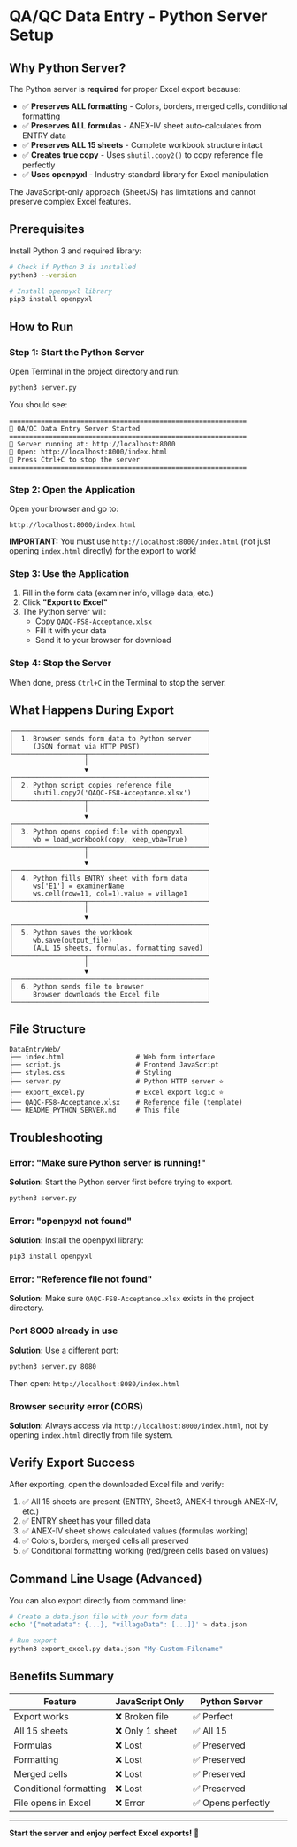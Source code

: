 # QA/QC Data Entry - Python Server Setup

## Why Python Server?

The Python server is **required** for proper Excel export because:

- ✅ **Preserves ALL formatting** - Colors, borders, merged cells, conditional formatting
- ✅ **Preserves ALL formulas** - ANEX-IV sheet auto-calculates from ENTRY data
- ✅ **Preserves ALL 15 sheets** - Complete workbook structure intact
- ✅ **Creates true copy** - Uses `shutil.copy2()` to copy reference file perfectly
- ✅ **Uses openpyxl** - Industry-standard library for Excel manipulation

The JavaScript-only approach (SheetJS) has limitations and cannot preserve complex Excel features.

## Prerequisites

Install Python 3 and required library:

```bash
# Check if Python 3 is installed
python3 --version

# Install openpyxl library
pip3 install openpyxl
```

## How to Run

### Step 1: Start the Python Server

Open Terminal in the project directory and run:

```bash
python3 server.py
```

You should see:

```
============================================================
🚀 QA/QC Data Entry Server Started
============================================================
📍 Server running at: http://localhost:8000
📄 Open: http://localhost:8000/index.html
🛑 Press Ctrl+C to stop the server
============================================================
```

### Step 2: Open the Application

Open your browser and go to:

```
http://localhost:8000/index.html
```

**IMPORTANT:** You must use `http://localhost:8000/index.html` (not just opening `index.html` directly) for the export to work!

### Step 3: Use the Application

1. Fill in the form data (examiner info, village data, etc.)
2. Click **"Export to Excel"**
3. The Python server will:
   - Copy `QAQC-FS8-Acceptance.xlsx`
   - Fill it with your data
   - Send it to your browser for download

### Step 4: Stop the Server

When done, press `Ctrl+C` in the Terminal to stop the server.

## What Happens During Export

```
┌─────────────────────────────────────────────────┐
│  1. Browser sends form data to Python server    │
│     (JSON format via HTTP POST)                 │
└──────────────────┬──────────────────────────────┘
                   │
                   ▼
┌─────────────────────────────────────────────────┐
│  2. Python script copies reference file         │
│     shutil.copy2('QAQC-FS8-Acceptance.xlsx')    │
└──────────────────┬──────────────────────────────┘
                   │
                   ▼
┌─────────────────────────────────────────────────┐
│  3. Python opens copied file with openpyxl      │
│     wb = load_workbook(copy, keep_vba=True)     │
└──────────────────┬──────────────────────────────┘
                   │
                   ▼
┌─────────────────────────────────────────────────┐
│  4. Python fills ENTRY sheet with form data     │
│     ws['E1'] = examinerName                     │
│     ws.cell(row=11, col=1).value = village1     │
└──────────────────┬──────────────────────────────┘
                   │
                   ▼
┌─────────────────────────────────────────────────┐
│  5. Python saves the workbook                   │
│     wb.save(output_file)                        │
│     (ALL 15 sheets, formulas, formatting saved) │
└──────────────────┬──────────────────────────────┘
                   │
                   ▼
┌─────────────────────────────────────────────────┐
│  6. Python sends file to browser                │
│     Browser downloads the Excel file            │
└─────────────────────────────────────────────────┘
```

## File Structure

```
DataEntryWeb/
├── index.html                  # Web form interface
├── script.js                   # Frontend JavaScript
├── styles.css                  # Styling
├── server.py                   # Python HTTP server ⭐
├── export_excel.py             # Excel export logic ⭐
├── QAQC-FS8-Acceptance.xlsx    # Reference file (template)
└── README_PYTHON_SERVER.md     # This file
```

## Troubleshooting

### Error: "Make sure Python server is running!"

**Solution:** Start the Python server first before trying to export.

```bash
python3 server.py
```

### Error: "openpyxl not found"

**Solution:** Install the openpyxl library:

```bash
pip3 install openpyxl
```

### Error: "Reference file not found"

**Solution:** Make sure `QAQC-FS8-Acceptance.xlsx` exists in the project directory.

### Port 8000 already in use

**Solution:** Use a different port:

```bash
python3 server.py 8080
```

Then open: `http://localhost:8080/index.html`

### Browser security error (CORS)

**Solution:** Always access via `http://localhost:8000/index.html`, not by opening `index.html` directly from file system.

## Verify Export Success

After exporting, open the downloaded Excel file and verify:

1. ✅ All 15 sheets are present (ENTRY, Sheet3, ANEX-I through ANEX-IV, etc.)
2. ✅ ENTRY sheet has your filled data
3. ✅ ANEX-IV sheet shows calculated values (formulas working)
4. ✅ Colors, borders, merged cells all preserved
5. ✅ Conditional formatting working (red/green cells based on values)

## Command Line Usage (Advanced)

You can also export directly from command line:

```bash
# Create a data.json file with your form data
echo '{"metadata": {...}, "villageData": [...]}' > data.json

# Run export
python3 export_excel.py data.json "My-Custom-Filename"
```

## Benefits Summary

| Feature | JavaScript Only | Python Server |
|---------|----------------|---------------|
| Export works | ❌ Broken file | ✅ Perfect |
| All 15 sheets | ❌ Only 1 sheet | ✅ All 15 |
| Formulas | ❌ Lost | ✅ Preserved |
| Formatting | ❌ Lost | ✅ Preserved |
| Merged cells | ❌ Lost | ✅ Preserved |
| Conditional formatting | ❌ Lost | ✅ Preserved |
| File opens in Excel | ❌ Error | ✅ Opens perfectly |

---

**Start the server and enjoy perfect Excel exports! 🎉**
